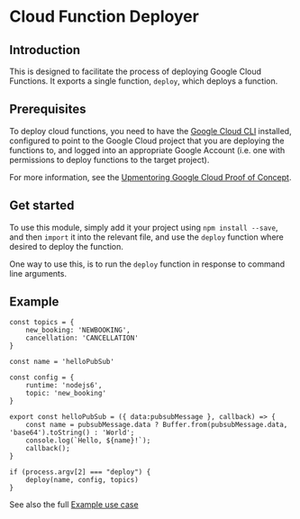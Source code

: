 # Cloud Function Deployer


## Introduction

This is designed to facilitate the process of deploying Google Cloud Functions.  It exports a single function, `deploy`, which deploys a function.


## Prerequisites

To deploy cloud functions, you need to have the [Google Cloud CLI](https://cloud.google.com/sdk/) installed, configured to point to the Google Cloud project that you are deploying the functions to, and logged into an appropriate Google Account (i.e. one with permissions to deploy functions to the target project).

For more information, see the [Upmentoring Google Cloud Proof of Concept](https://github.com/leanjscom/upmentoring-gcloud-poc).


## Get started

To use this module, simply add it your project using `npm install --save`, and then `import` it into the relevant file, and use the `deploy` function where desired to deploy the function.

One way to use this, is to run the `deploy` function in response to command line arguments.


## Example

```
const topics = {
	new_booking: 'NEWBOOKING',
	cancellation: 'CANCELLATION'
}

const name = 'helloPubSub'

const config = {
	runtime: 'nodejs6',
	topic: 'new_booking'
}

export const helloPubSub = ({ data:pubsubMessage }, callback) => {
	const name = pubsubMessage.data ? Buffer.from(pubsubMessage.data, 'base64').toString() : 'World';
	console.log(`Hello, ${name}!`);
	callback();
}

if (process.argv[2] === "deploy") {
	deploy(name, config, topics)
}
```

See also the full [Example use case](https://github.com/leanjscom/cloud-function-deployer/tree/master/examples/define-and-deploy)